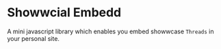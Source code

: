 # Showwcial Embedd

A mini javascript library which enables you embed showwcase `Threads` in your personal site.

